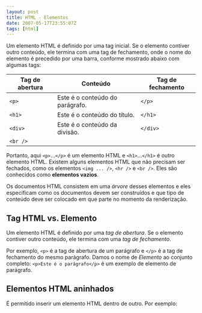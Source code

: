 ```yaml
---
layout: post
title: HTML - Elementos
date: 2007-05-17T23:55:07Z
tags: [html]
---
```


Um elemento HTML é definido por uma tag inicial. Se o elemento contiver outro conteúdo, ele termina com uma tag de fechamento, onde o nome do elemento é precedido por uma barra, conforme mostrado abaixo com algumas tags:

| Tag de abertura | Conteúdo                        | Tag de fechamento |
| --------------- | ------------------------------- | ----------------- |
| `<p>`           | Este é o conteúdo do parágrafo. | `</p>`            |
| `<h1>`          | Este é o conteúdo do título.    | `</h1>`           |
| `<div>`         | Este é o conteúdo da divisão.   | `</div>`          |
| `<br />`        |                                 |                   |

Portanto, aqui `<p>`...`</p>` é um elemento HTML e `<h1>`...`</h1>` é outro elemento HTML. Existem alguns elementos HTML que não precisam ser fechados, como os elementos `<img ... />`, `<hr />` e `<br />`. Eles são conhecidos como **elementos vazios**.

Os documentos HTML consistem em uma _árvore_ desses elementos e eles especificam como os documentos devem ser construídos e que tipo de conteúdo deve ser colocado em que parte no momento da renderização.

## Tag HTML vs. Elemento

Um elemento HTML é definido por uma _tag de abertura_. Se o elemento contiver outro conteúdo, ele termina com uma _tag de fechamento_.

Por exemplo, `<p>` é a tag de abertura de um parágrafo e `</p>` é a tag de fechamento do mesmo parágrafo. Damos o nome de _Elemento_ ao conjunto completo: `<p>Este é o parágrafo</p>` é um exemplo de elemento de parágrafo.

## Elementos HTML aninhados

É permitido inserir um elemento HTML dentro de outro. Por exemplo:

<script async src="//jsfiddle.net/vctrtvfrrr/kjcrxo1q/15/embed/html,result/"></script>
